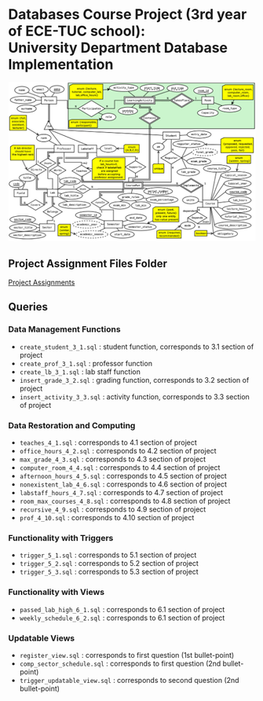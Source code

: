 # Databases Course Project (3rd year of ECE-TUC school):<br>University Department Database Implementation

![er](https://github.com/ppagg/university-database/blob/main/ER_diagram.png)

## Project Assignment Files Folder

[Project Assignments](https://github.com/ppagg/university-database/tree/main/Project)

## Queries

### Data Management Functions

* ```create_student_3_1.sql``` : student function, corresponds to 3.1 section of project
* ```create_prof_3_1.sql``` : professor function
* ```create_lb_3_1.sql``` : lab staff function
* ```insert_grade_3_2.sql``` : grading function, corresponds to 3.2 section of project
* ```insert_activity_3_3.sql``` : activity function, corresponds to 3.3 section of project

### Data Restoration and Computing
* ```teaches_4_1.sql``` : corresponds to 4.1 section of project
* ```office_hours_4_2.sql``` : corresponds to 4.2 section of project
* ```max_grade_4_3.sql``` : corresponds to 4.3 section of project
* ```computer_room_4_4.sql``` : corresponds to 4.4 section of project
* ```afternoon_hours_4_5.sql``` : corresponds to 4.5 section of project
* ```nonexistent_lab_4_6.sql``` : corresponds to 4.6 section of project
* ```labstaff_hours_4_7.sql``` : corresponds to 4.7 section of project
* ```room_max_courses_4_8.sql``` : corresponds to 4.8 section of project
* ```recursive_4_9.sql``` : corresponds to 4.9 section of project
* ```prof_4_10.sql``` : corresponds to 4.10 section of project

### Functionality with Triggers
* ```trigger_5_1.sql``` : corresponds to 5.1 section of project
* ```trigger_5_2.sql``` : corresponds to 5.2 section of project
* ```trigger_5_3.sql``` : corresponds to 5.3 section of project

### Functionality with Views
* ```passed_lab_high_6_1.sql``` : corresponds to 6.1 section of project
* ```weekly_schedule_6_2.sql``` : corresponds to 6.1 section of project

### Updatable Views
* ```register_view.sql``` : corresponds to first question (1st bullet-point)
* ```comp_sector_schedule.sql``` : corresponds to first question (2nd bullet-point)
* ```trigger_updatable_view.sql``` : corresponds to second question (2nd bullet-point)
